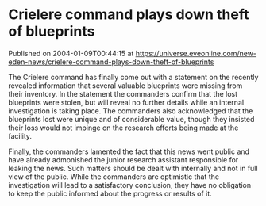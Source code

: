 # Crielere command plays down theft of blueprints
Published on 2004-01-09T00:44:15 at https://universe.eveonline.com/new-eden-news/crielere-command-plays-down-theft-of-blueprints

The Crielere command has finally come out with a statement on the recently revealed information that several valuable blueprints were missing from their inventory. In the statement the commanders confirm that the lost blueprints were stolen, but will reveal no further details while an internal investigation is taking place. The commanders also acknowledged that the blueprints lost were unique and of considerable value, though they insisted their loss would not impinge on the research efforts being made at the facility.  
  
Finally, the commanders lamented the fact that this news went public and have already admonished the junior research assistant responsible for leaking the news. Such matters should be dealt with internally and not in full view of the public. While the commanders are optimistic that the investigation will lead to a satisfactory conclusion, they have no obligation to keep the public informed about the progress or results of it.
